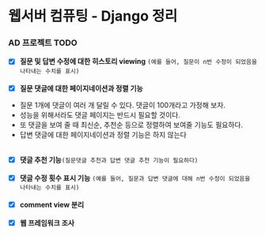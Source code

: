 <h1>웹서버 컴퓨팅 - Django 정리</h1>
<h3>AD 프로젝트 TODO</h3>

- [X] **질문 및 답변 수정에 대한 히스토리 viewing** ```(예를 들어, 질문이 n번 수정이 되었음을 나타내는 수치를 표시)```<br><br>
- [X] **질문 댓글에 대한 페이지네이션과 정렬 기능** 
- 질문 1개에 댓글이 여러 개 달릴 수 있다. 댓글이 100개라고 가정해 보자. 
- 성능을 위해서라도 댓글 페이지는 반드시 필요할 것이다.  
- 또 댓글을 보여 줄 때 최신순, 추천순 등으로 정렬하여 보여줄 기능도 필요하다. 
- 답변 댓글에 대한 페이지네이션과 정렬 기능은 하지 않는다<br><br>
- [X] **댓글 추천 기능**```(질문댓글 추천과 답변 댓글 추천 기능이 필요하다)```<br><br>
- [X] **댓글 수정 횟수 표시 기능** ```(예를 들어, 질문과 답변 댓글에 대해 n번 수정이 되었음을 나타내는 수치를 표시)```<br><br>
- [X] **comment view 분리**<br><br>
- [X] **웹 프레임워크 조사**